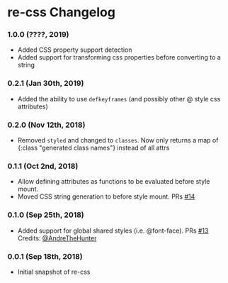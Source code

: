 # re-css Changelog

### 1.0.0 (????, 2019)

-   Added CSS property support detection 
-   Added support for transforming css properties before converting to a string

### 0.2.1 (Jan 30th, 2019)

-   Added the ability to use `defkeyframes` (and possibly other @ style css attributes)

### 0.2.0 (Nov 12th, 2018)

-   Removed `styled` and changed to `classes`. Now only returns a map of {:class "generated class names"}
    instead of all attrs

### 0.1.1 (Oct 2nd, 2018)

-   Allow defining attributes as functions to be evaluated before style mount.
-   Moved CSS string generation to before style mount.
    PRs [#14][3]

### 0.1.0 (Sep 25th, 2018)

-   Added support for global shared styles (i.e. @font-face).
    PRs [#13][1]
    Credits: [@AndreTheHunter][2]

### 0.0.1 (Sep 18th, 2018)

-   Initial snapshot of re-css

[1]: https://github.com/axrs/re-css/pull/13

[2]: https://github.com/AndreTheHunter

[3]: https://github.com/axrs/re-css/pull/14

